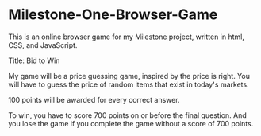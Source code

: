 # Milestone-One-Browser-Game
This is an online browser game for my Milestone project, written in html, CSS, and JavaScript.

Title: Bid to Win

My game will be a price guessing game, inspired by the price is right.  You will have to guess the price of random items that exist in today's markets.

100 points will be awarded for every correct answer.

To win, you have to score 700 points on or before the final question. And you lose the game if you complete the game without a score of 700 points.

